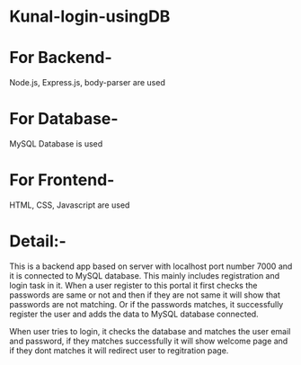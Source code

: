 # Kunal-login-usingDB

# For Backend-
Node.js, Express.js, body-parser are used

# For Database-
MySQL Database is used

# For Frontend-
HTML, CSS, Javascript are used

# Detail:-
This is a backend app based on server with localhost port number 7000 and it is connected to MySQL database. This mainly includes registration and login task in it.
When a user register to this portal it first checks the passwords are same or not and then if they are not same it will show that passwords are not matching.
Or if the passwords matches, it successfully register the user and adds the data to MySQL database connected.

When user tries to login, it checks the database and matches the user email and password, if they matches successfully it will show welcome page and if they dont matches it will redirect user to regitration page.
